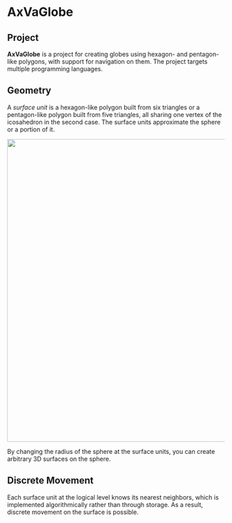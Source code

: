 # AxVaGlobe

## Project

**AxVaGlobe** is a project for creating globes using hexagon- and pentagon-like polygons, with support for navigation on them. The project targets multiple programming languages.

## Geometrу

A *surface unit* is a hexagon-like polygon built from six triangles or a pentagon-like polygon built from five triangles, all sharing one vertex of the icosahedron in the second case. The surface units approximate the sphere or a portion of it. 

<img src="https://user-images.githubusercontent.com/85578981/127783633-d5dc5e1b-57e8-426b-ae48-cb57790e715e.png" data-canonical-src="https://user-images.githubusercontent.com/85578981/127783633-d5dc5e1b-57e8-426b-ae48-cb57790e715e.png" width="700"/>

By changing the radius of the sphere at the surface units, you can create arbitrary 3D surfaces on the sphere. 

## Discrete Movement

Each surface unit at the logical level knows its nearest neighbors, which is implemented algorithmically rather than through storage. As a result, discrete movement on the surface is possible.
